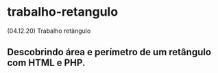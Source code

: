 # trabalho-retangulo
(04.12.20) Trabalho retângulo

## Descobrindo área e perímetro de um retângulo com HTML e PHP.
